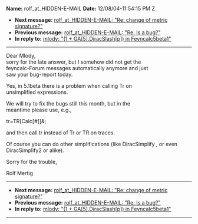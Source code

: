 **Name:** rolf_at_HIDDEN-E-MAIL
**Date:** 12/08/04-11:54:15 PM Z

  - **Next message:** [rolf_at_HIDDEN-E-MAIL: "Re: change of metric
    signature?"](0242.html)
  - **Previous message:** [rolf_at_HIDDEN-E-MAIL: "Re: Is a bug?"](0240.html)
  - **In reply to:** [mlody: "(1 + GA[5].DiracSlash[p])
    in Feyncalc5beta1"](0236.html)

-----

Dear Mlody,  
sorry for the late answer, but I somehow did not get the  
feyncalc-Forum messages automatically anymore and just  
saw your bug-report today.  

Yes, in 5.1beta there is a problem when calling Tr on  
unsimplified expressions.  

We will try to fix the bugs still this month, but in the  
meantime please use, e.g.,  

tr=TR[Calc[\#]]&;  

and then call tr instead of Tr or TR on traces.  

Of course you can do other simplifications (like DiracSimplify , or even
DiracSimplify2 or alike).  

Sorry for the trouble,  

Rolf Mertig  

-----

  - **Next message:** [rolf_at_HIDDEN-E-MAIL: "Re: change of metric
    signature?"](0242.html)
  - **Previous message:** [rolf_at_HIDDEN-E-MAIL: "Re: Is a bug?"](0240.html)
  - **In reply to:** [mlody: "(1 + GA[5].DiracSlash[p])
    in Feyncalc5beta1"](0236.html)

-----

